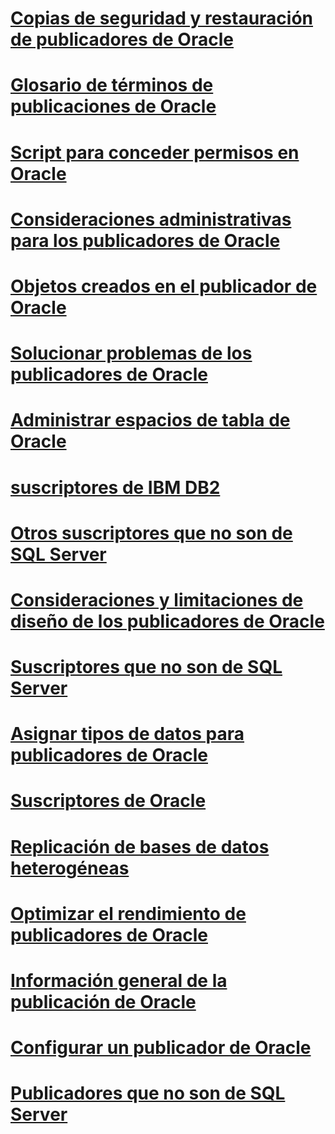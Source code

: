 # [Copias de seguridad y restauración de publicadores de Oracle](backup-and-restore-for-oracle-publishers.md)
# [Glosario de términos de publicaciones de Oracle](glossary-of-terms-for-oracle-publishing.md)
# [Script para conceder permisos en Oracle](script-to-grant-oracle-permissions.md)
# [Consideraciones administrativas para los publicadores de Oracle](administrative-considerations-for-oracle-publishers.md)
# [Objetos creados en el publicador de Oracle](objects-created-on-the-oracle-publisher.md)
# [Solucionar problemas de los publicadores de Oracle](troubleshooting-oracle-publishers.md)
# [Administrar espacios de tabla de Oracle](manage-oracle-tablespaces.md)
# [suscriptores de IBM DB2](ibm-db2-subscribers.md)
# [Otros suscriptores que no son de SQL Server](other-non-sql-server-subscribers.md)
# [Consideraciones y limitaciones de diseño de los publicadores de Oracle](design-considerations-and-limitations-for-oracle-publishers.md)
# [Suscriptores que no son de SQL Server](non-sql-server-subscribers.md)
# [Asignar tipos de datos para publicadores de Oracle](data-type-mapping-for-oracle-publishers.md)
# [Suscriptores de Oracle](oracle-subscribers.md)
# [Replicación de bases de datos heterogéneas](heterogeneous-database-replication.md)
# [Optimizar el rendimiento de publicadores de Oracle](performance-tuning-for-oracle-publishers.md)
# [Información general de la publicación de Oracle](oracle-publishing-overview.md)
# [Configurar un publicador de Oracle](configure-an-oracle-publisher.md)
# [Publicadores que no son de SQL Server](non-sql-server-publishers.md)
